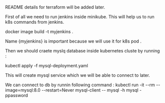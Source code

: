 README details for terraform will be added later.

First of all we need to run jenkins inside minikube. This will help us to run k8s commands from jenkins.

docker image build -t myjenkins .

Name {myjenkins} is important because we will use it for k8s pod .

Then we should craete myslq database inside kubernetes cluste by running : 

kubectl apply -f mysql-deployment.yaml 

This will create mysql service which we will be able to connect to later. 

We can connect to db by runnin following command : 
kubectl run -it --rm --image=mysql:8.0 --restart=Never mysql-client -- mysql -h mysql -ppassword 


